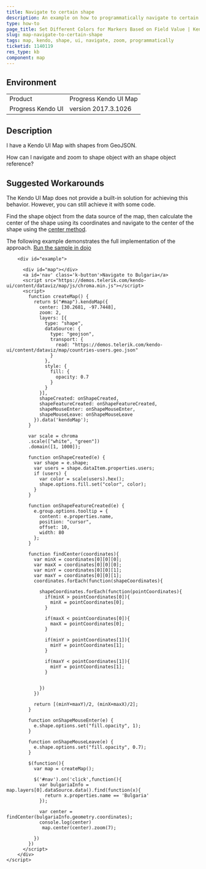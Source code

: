 ```yaml
---
title: Navigate to certain shape
description: An example on how to programmatically navigate to certain shape of the Kendo UI Map.
type: how-to
page_title: Set Different Colors for Markers Based on Field Value | Kendo UI Map for jQuery
slug: map-navigate-to-certain-shape
tags: map, kendo, shape, ui, navigate, zoom, programmatically
ticketid: 1140119
res_type: kb
component: map
---
```


## Environment

<table>
 <tr>
  <td>Product</td>
  <td>Progress Kendo UI Map</td>
 </tr>
 <tr>
  <td>Progress Kendo UI</td>  
  <td>version 2017.3.1026</td>
 </tr>
</table>

## Description

I have a Kendo UI Map with shapes from GeoJSON.

How can I navigate and zoom to shape object with an shape object reference?

## Suggested Workarounds

The Kendo UI Map does not provide a built-in solution for achieving this behavior. However, you can still achieve it with some code.

Find the shape object from the data source of the map, then calculate the center of the shape using its coordinates and navigate to the center of the shape using the [center method](https://docs.telerik.com/kendo-ui/api/javascript/dataviz/ui/map/methods/center).


The following example demonstrates the full implementation of the approach.
[Run the sample in dojo](http://dojo.telerik.com/IVituK)
```
    <div id="example">

      <div id="map"></div>
      <a id='nav' class='k-button'>Navigate to Bulgaria</a>
      <script src="https://demos.telerik.com/kendo-ui/content/dataviz/map/js/chroma.min.js"></script>
      <script>
        function createMap() {
          return $("#map").kendoMap({
            center: [30.2681, -97.7448],
            zoom: 2,
            layers: [{
              type: "shape",
              dataSource: {
                type: "geojson",
                transport: {
                  read: "https://demos.telerik.com/kendo-ui/content/dataviz/map/countries-users.geo.json"
                }
              },
              style: {
                fill: {
                  opacity: 0.7
                }
              }
            }],
            shapeCreated: onShapeCreated,
            shapeFeatureCreated: onShapeFeatureCreated,
            shapeMouseEnter: onShapeMouseEnter,
            shapeMouseLeave: onShapeMouseLeave
          }).data('kendoMap');
        }

        var scale = chroma
        .scale(["white", "green"])
        .domain([1, 1000]);

        function onShapeCreated(e) {
          var shape = e.shape;
          var users = shape.dataItem.properties.users;
          if (users) {
            var color = scale(users).hex();
            shape.options.fill.set("color", color);
          }
        }

        function onShapeFeatureCreated(e) {
          e.group.options.tooltip = {
            content: e.properties.name,
            position: "cursor",
            offset: 10,
            width: 80
          };
        }

        function findCenter(coordinates){
          var minX = coordinates[0][0][0];
          var maxX = coordinates[0][0][0];
          var minY = coordinates[0][0][1];
          var maxY = coordinates[0][0][1];
          coordinates.forEach(function(shapeCoordinates){

            shapeCoordinates.forEach(function(pointCoordinates){
              if(minX > pointCoordinates[0]){
                minX = pointCoordinates[0];
              }

              if(maxX < pointCoordinates[0]){
                maxX = pointCoordinates[0];
              }              

              if(minY > pointCoordinates[1]){
                minY = pointCoordinates[1];
              }

              if(maxY < pointCoordinates[1]){
                minY = pointCoordinates[1];
              }              


            })
          })

          return [(minY+maxY)/2, (minX+maxX)/2];
        }

        function onShapeMouseEnter(e) {
          e.shape.options.set("fill.opacity", 1);
        }

        function onShapeMouseLeave(e) {
          e.shape.options.set("fill.opacity", 0.7);
        }

        $(function(){
          var map = createMap();

          $('#nav').on('click',function(){
            var bulgariaInfo = map.layers[0].dataSource.data().find(function(x){
              return x.properties.name == 'Bulgaria'
            });

            var center = findCenter(bulgariaInfo.geometry.coordinates);
            console.log(center)
             map.center(center).zoom(7);

          })
        })
      </script>
    </div>
</script>
```

